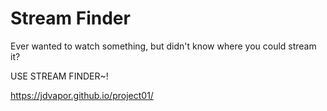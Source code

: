 # Stream Finder

Ever wanted to watch something, but didn't know where you could stream it? 

USE STREAM FINDER~!

https://jdvapor.github.io/project01/
